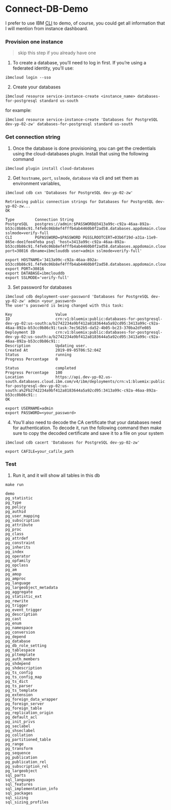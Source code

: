 # Connect-DB-Demo

I prefer to use IBM [CLI](https://github.com/IBM-Cloud/ibm-cloud-cli-release/releases/) to demo, of course, you could get all information that I will mention from instance dashboard.

### Provision one instance 
> skip this step if you already have one

1. To create a database, you’ll need to log in first. If you’re using a federated identity, you’ll use:
```
ibmcloud login --sso
```
2. Create your databases
```
ibmcloud resource service-instance-create <instance_name> databases-for-postgresql standard us-south
```
for example:
```
ibmcloud resource service-instance-create 'Databases for PostgreSQL dev-yp-02-zw' databases-for-postgresql standard us-south
```
### Get connection string
1. Once the database is done provisioning, you can get the credentials using the cloud-databases plugin. Install that using the following command
```
ibmcloud plugin install cloud-databases
```
2. Get ```hostname```, ```port```, ```sslmode```, ```database``` via cli and set them as environment variables,
```
ibmcloud cdb cxn 'Databases for PostgreSQL dev-yp-02-zw'

Retrieving public connection strings for Databases for PostgreSQL dev-yp-02-zw...
OK

Type         Connection String
PostgreSQL   postgres://admin:$PASSWORD@3413a99c-c92a-46aa-892a-b53cc0b86c91.f4fe0c06b8ef4fffb4ab4460b0f2ad58.databases.appdomain.cloud:30816/ibmclouddb?sslmode=verify-full
CLI          PGPASSWORD=$PASSWORD PGSSLROOTCERT=03b6f19d-a31a-11e9-865e-dee1fee4feba psql 'host=3413a99c-c92a-46aa-892a-b53cc0b86c91.f4fe0c06b8ef4fffb4ab4460b0f2ad58.databases.appdomain.cloud port=30816 dbname=ibmclouddb user=admin sslmode=verify-full'
```
```
export HOSTNAME='3413a99c-c92a-46aa-892a-b53cc0b86c91.f4fe0c06b8ef4fffb4ab4460b0f2ad58.databases.appdomain.cloud'
export PORT=30816
export DATABASE=ibmclouddb
export SSLMODE='verify-full'
```
3. Set password for databases
```
ibmcloud cdb deployment-user-password 'Databases for PostgreSQL dev-yp-02-zw' admin <your_password>
The user's password is being changed with this task:

Key                   Value
ID                    crn:v1:bluemix:public:databases-for-postgresql-dev-yp-02:us-south:a/b2742234a9bf412a8183644a5a92cd95:3413a99c-c92a-46aa-892a-b53cc0b86c91:task:7ec562b5-da52-4b05-bc23-370ba2dfe085
Deployment ID         crn:v1:bluemix:public:databases-for-postgresql-dev-yp-02:us-south:a/b2742234a9bf412a8183644a5a92cd95:3413a99c-c92a-46aa-892a-b53cc0b86c91::
Description           Updating user.
Created At            2019-09-05T06:52:04Z
Status                running
Progress Percentage   0

Status                completed
Progress Percentage   100
Location              https://api.dev-yp-02.us-south.databases.cloud.ibm.com/v4/ibm/deployments/crn:v1:bluemix:public:databases-for-postgresql-dev-yp-02:us-south:a%2Fb2742234a9bf412a8183644a5a92cd95:3413a99c-c92a-46aa-892a-b53cc0b86c91::
OK
```
```
export USERNAME=admin
export PASSWORD=<your_password>
```
4. You’ll also need to decode the CA certificate that your databases need for authentication. To decode it, run the following command then make sure to copy the decoded certificate and save it to a file on your system
```
ibmcloud cdb cacert 'Databases for PostgreSQL dev-yp-02-zw'
```
```
export CAFILE=your_cafile_path
```
### Test
1. Run it, and it will show all tables in this db
```
make run
```
```
demo
pg_statistic
pg_type
pg_policy
pg_authid
pg_user_mapping
pg_subscription
pg_attribute
pg_proc
pg_class
pg_attrdef
pg_constraint
pg_inherits
pg_index
pg_operator
pg_opfamily
pg_opclass
pg_am
pg_amop
pg_amproc
pg_language
pg_largeobject_metadata
pg_aggregate
pg_statistic_ext
pg_rewrite
pg_trigger
pg_event_trigger
pg_description
pg_cast
pg_enum
pg_namespace
pg_conversion
pg_depend
pg_database
pg_db_role_setting
pg_tablespace
pg_pltemplate
pg_auth_members
pg_shdepend
pg_shdescription
pg_ts_config
pg_ts_config_map
pg_ts_dict
pg_ts_parser
pg_ts_template
pg_extension
pg_foreign_data_wrapper
pg_foreign_server
pg_foreign_table
pg_replication_origin
pg_default_acl
pg_init_privs
pg_seclabel
pg_shseclabel
pg_collation
pg_partitioned_table
pg_range
pg_transform
pg_sequence
pg_publication
pg_publication_rel
pg_subscription_rel
pg_largeobject
sql_parts
sql_languages
sql_features
sql_implementation_info
sql_packages
sql_sizing
sql_sizing_profiles
```